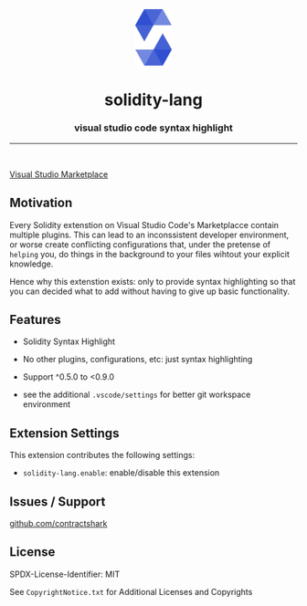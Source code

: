 
<p align="center">
<img src='assets/icon.png' width=64>
	<h1 align="center">solidity-lang</h1>
 <h3 align="center"> visual studio code syntax highlight </h3>
 <p align="center">
<align="center">

-------------
<br>


[Visual Studio Marketplace](https://marketplace.visualstudio.com/items?itemName=ContractShark.solidity-lang)


## Motivation

Every Solidity extenstion on Visual Studio Code's Marketplacce contain multiple plugins. This can lead
to an inconssistent developer environment, or worse create conflicting configurations that, under the 
pretense of `helping` you, do things in the background to your files wihtout your explicit knowledge. 

Hence why this extenstion exists: only to provide syntax highlighting so that you can decided what to add without
having to give up basic functionality.

## Features

- Solidity Syntax Highlight
- No other plugins, configurations, etc: just syntax highlighting

- Support ^0.5.0 to <0.9.0

- see the additional `.vscode/settings` for better git workspace environment


## Extension Settings

This extension contributes the following settings:

* `solidity-lang.enable`: enable/disable this extension


## Issues / Support

[github.com/contractshark](https://github.com/contractshark)


## License

SPDX-License-Identifier: MIT

See `CopyrightNotice.txt` for Additional Licenses and Copyrights
